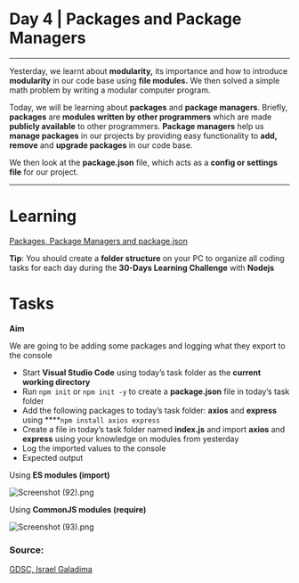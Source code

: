 # Day 4 | Packages and Package Managers

---

Yesterday, we learnt about **modularity,** its importance and how to introduce **modularity** in our code base using **file modules.** We then solved a simple math problem by writing a modular computer program.

Today, we will be learning about **packages** and **package managers**. Briefly, **packages** are **modules written by other programmers** which are made **publicly available** to other programmers. **Package managers** help us **manage packages** in our projects by providing easy functionality to **add, remove** and **upgrade packages** in our code base. 

We then look at the **package.json** file, which acts as a **config or settings file** for our project.

---

# Learning

[Packages, Package Managers and package.json](https://www.notion.so/Packages-Package-Managers-and-package-json-e814bf7eb92a44e4b90fb81da2256d34)

**Tip**: You should create a **folder structure** on your PC to organize all coding tasks for each day during the **30-Days Learning Challenge** with **Nodejs**

# Tasks

**Aim**

We are going to be adding some packages and logging what they export to the console

- Start **Visual Studio Code** using today’s task folder as the **current working directory**
- Run `npm init` or `npm init -y` to create a **package.json** file in today’s task folder
- Add the following packages to today’s task folder: **axios** and **express** using ****`npm install axios express`
- Create a file in today’s task folder named **index.js** and import **axios** and **express** using your knowledge on modules from yesterday
- Log the imported values to the console
- Expected output

Using **ES modules (import)**

![Screenshot (92).png](https://s3-us-west-2.amazonaws.com/secure.notion-static.com/08af155e-5ad9-446e-a492-cb7557547bad/Screenshot_(92).png)

Using **CommonJS modules (require)**

![Screenshot (93).png](https://s3-us-west-2.amazonaws.com/secure.notion-static.com/7abeb1aa-4e17-408f-9f7a-59ce2cfa345e/Screenshot_(93).png)

### Source:

[GDSC, Israel Galadima](https://israelgaladima.notion.site/Day-4-Packages-and-Package-Managers-2aa336970c6342f4bc758a0f7a90df92)